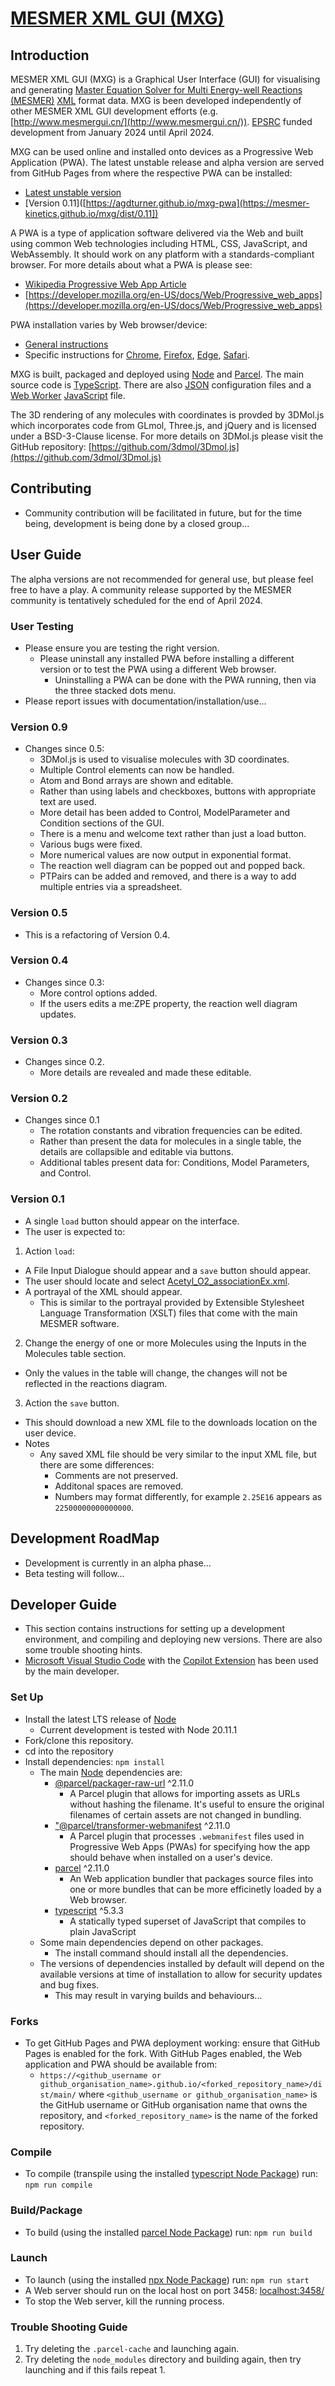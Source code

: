 # [MESMER XML GUI (MXG)](https://github.com/agdturner/mxg-pwa)

## Introduction

MESMER XML GUI (MXG) is a Graphical User Interface (GUI) for visualising and generating [Master Equation Solver for Multi Energy-well Reactions (MESMER)](https://sourceforge.net/projects/mesmer) [XML](https://en.wikipedia.org/wiki/XML) format data. MXG is been developed independently of other MESMER XML GUI development efforts (e.g. [http://www.mesmergui.cn/](http://www.mesmergui.cn/)). [EPSRC](https://www.ukri.org/councils/epsrc/) funded development from January 2024 until April 2024.

MXG can be used online and installed onto devices as a Progressive Web Application (PWA). The latest unstable release and alpha version are served from GitHub Pages from where the respective PWA can be installed:
 - [Latest unstable version](https://mesmer-kinetics.github.io/mxg/dist/main/)
 - [Version 0.11]([https://agdturner.github.io/mxg-pwa](https://mesmer-kinetics.github.io/mxg/dist/0.11])

A PWA is a type of application software delivered via the Web and built using common Web technologies including HTML, CSS, JavaScript, and WebAssembly. It should work on any platform with a standards-compliant browser. For more details about what a PWA is please see:
- [Wikipedia Progressive Web App Article](https://en.wikipedia.org/wiki/Progressive_web_app)
- [https://developer.mozilla.org/en-US/docs/Web/Progressive_web_apps](https://developer.mozilla.org/en-US/docs/Web/Progressive_web_apps)

PWA installation varies by Web browser/device:
- [General instructions](https://developer.mozilla.org/en-US/docs/Web/Progressive_web_apps/Guides/Installing)
- Specific instructions for [Chrome](https://support.google.com/chrome/answer/9658361), [Firefox](https://developer.mozilla.org/en-US/docs/Web/Progressive_web_apps/Guides/Installing), [Edge](https://learn.microsoft.com/en-us/microsoft-edge/progressive-web-apps-chromium/ux), [Safari](https://support.apple.com/en-gb/104996).

MXG is built, packaged and deployed using [Node](https://nodejs.org/) and [Parcel](https://parceljs.org/). The main source code is [TypeScript](https://www.typescriptlang.org/). There are also [JSON](https://www.json.org/json-en.html) configuration files and a [Web Worker](https://en.wikipedia.org/wiki/Web_worker) [JavaScript](https://en.wikipedia.org/wiki/JavaScript) file.

The 3D rendering of any molecules with coordinates is provded by 3DMol.js which incorporates code from GLmol, Three.js, and jQuery and is licensed under a BSD-3-Clause license. For more details on 3DMol.js please visit the GitHub repository: [https://github.com/3dmol/3Dmol.js](https://github.com/3dmol/3Dmol.js)

## Contributing
- Community contribution will be facilitated in future, but for the time being, development is being done by a closed group...


## User Guide
The alpha versions are not recommended for general use, but please feel free to have a play. A community release supported by the MESMER community is tentatively scheduled for the end of April 2024. 

### User Testing
- Please ensure you are testing the right version.
  - Please uninstall any installed PWA before installing a different version or to test the PWA using a different Web browser.
    - Uninstalling a PWA can be done with the PWA running, then via the three stacked dots menu.
- Please report issues with documentation/installation/use...

### Version 0.9
- Changes since 0.5:
  - 3DMol.js is used to visualise molecules with 3D coordinates.
  - Multiple Control elements can now be handled.
  - Atom and Bond arrays are shown and editable.
  - Rather than using labels and checkboxes, buttons with appropriate text are used.
  - More detail has been added to Control, ModelParameter and Condition sections of the GUI.
  - There is a menu and welcome text rather than just a load button.
  - Various bugs were fixed.
  - More numerical values are now output in exponential format.
  - The reaction well diagram can be popped out and popped back.
  - PTPairs can be added and removed, and there is a way to add multiple entries via a spreadsheet.

### Version 0.5
- This is a refactoring of Version 0.4.

### Version 0.4
- Changes since 0.3:
  - More control options added.
  - If the users edits a me:ZPE property, the reaction well diagram updates.

### Version 0.3
- Changes since 0.2.
  - More details are revealed and made these editable.

### Version 0.2
- Changes since 0.1
  - The rotation constants and vibration frequencies can be edited.
  - Rather than present the data for molecules in a single table, the details are collapsible and editable via buttons.
  - Additional tables present data for: Conditions, Model Parameters, and Control.

### Version 0.1
- A single `load` button should appear on the interface.
- The user is expected to:
1. Action `load`:
  - A File Input Dialogue should appear and a `save` button should appear.
  - The user should locate and select [Acetyl_O2_associationEx.xml]([https://mesmer-kinetics.github.io/mxg/data/examples/AcetylO2/Acetyl_O2_associationEx.xml).
  - A portrayal of the XML should appear.
    - This is similar to the portrayal provided by Extensible Stylesheet Language Transformation (XSLT) files that come with the main MESMER software. 
2. Change the energy of one or more Molecules using the Inputs in the Molecules table section.
  - Only the values in the table will change, the changes will not be reflected in the reactions diagram.  
3. Action the `save` button.
  - This should download a new XML file to the downloads location on the user device.
- Notes
  - Any saved XML file should be very similar to the input XML file, but there are some differences:
    - Comments are not preserved.
    - Additonal spaces are removed.
    - Numbers may format differently, for example `2.25E16` appears as `22500000000000000`.

## Development RoadMap
- Development is currently in an alpha phase...
- Beta testing will follow...

 
## Developer Guide
- This section contains instructions for setting up a development environment, and compiling and deploying new versions. There are also some trouble shooting hints.
- [Microsoft Visual Studio Code](https://code.visualstudio.com/) with the [Copilot Extension](https://code.visualstudio.com/docs/copilot/overview) has been used by the main developer.


### Set Up
- Install the latest LTS release of [Node](https://nodejs.org/)
  - Current development is tested with Node 20.11.1
- Fork/clone this repository.
- cd into the repository
- Install dependencies:
`npm install`
  - The main [Node](https://nodejs.org/) dependencies are:
    - [@parcel/packager-raw-url](https://npm.io/package/@parcel/packager-raw-url) ^2.11.0
      - A Parcel plugin that allows for importing assets as URLs without hashing the filename. It's useful to ensure the original filenames of certain assets are not changed in bundling.
    - ["@parcel/transformer-webmanifest](https://npm.io/package/@parcel/transformer-webmanifest) ^2.11.0
      - A Parcel plugin that processes `.webmanifest` files used in Progressive Web Apps (PWAs) for specifying how the app should behave when installed on a user's device. 
    - [parcel](https://www.npmjs.com/package/parcel) ^2.11.0
      - An Web application bundler that packages source files into one or more bundles that can be more efficinetly loaded by a Web browser.
    - [typescript](https://www.npmjs.com/package/typescript) ^5.3.3
      - A statically typed superset of JavaScript that compiles to plain JavaScript
  - Some main dependencies depend on other packages.
    - The install command should install all the dependencies.
  - The versions of dependencies installed by default will depend on the available versions at time of installation to allow for security updates and bug fixes.
    - This may result in varying builds and behaviours...

### Forks
- To get GitHub Pages and PWA deployment working: ensure that GitHub Pages is enabled for the fork. With GitHub Pages enabled, the Web application and PWA should be available from:
  - `https://<github_username or github_organisation_name>.github.io/<forked_repository_name>/dist/main/` where `<github_username or github_organisation_name>` is the GitHub username or GitHub organisation name that owns the repository, and `<forked_repository_name>` is the name of the forked repository.

### Compile
- To compile (transpile using the installed [typescript Node Package](https://www.npmjs.com/package/typescript)) run:
`npm run compile`

### Build/Package
- To build (using the installed [parcel Node Package](https://www.npmjs.com/package/parcel)) run:
`npm run build`

### Launch
- To launch (using the installed [npx Node Package](https://www.npmjs.com/package/npx)) run:
`npm run start`
- A Web server should run on the local host on port 3458:
[localhost:3458/](http://localhost:3458/)
- To stop the Web server, kill the running process.

### Trouble Shooting Guide
1. Try deleting the `.parcel-cache` and launching again.
2. Try deleting the `node_modules` directory and building again, then try launching and if this fails repeat 1.
